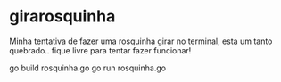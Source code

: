 # girarosquinha

Minha tentativa de fazer uma rosquinha girar no terminal, esta um tanto quebrado.. fique livre para tentar fazer funcionar! 

go build rosquinha.go
go run rosquinha.go
